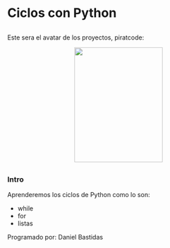 # Ciclos con Python
##

Este sera el avatar de los proyectos, piratcode:

<p align="center">
  <img src="https://i.pinimg.com/originals/b5/3b/80/b53b8011cd3ad209ccc95c4e0a2a9497.jpg" width="200" height="260"
</p>

##
### Intro
Aprenderemos los ciclos de Python como lo son:
- while
- for
- listas

Programado por: Daniel Bastidas


